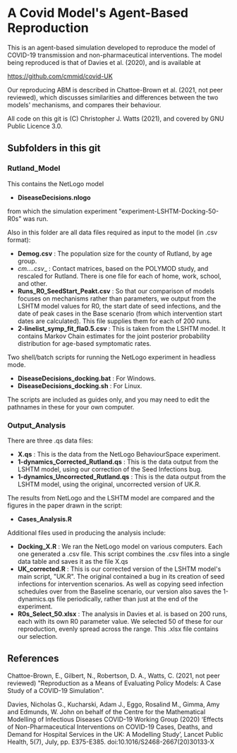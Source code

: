 # A Covid Model's Agent-Based Reproduction

This is an agent-based simulation developed to reproduce the model of COVID-19 transmission and non-pharmaceutical interventions. The model being reproduced is that of Davies et al. (2020), and is available at

https://github.com/cmmid/covid-UK 

Our reproducing ABM is described in Chattoe-Brown et al. (2021, not peer reviewed), which discusses similarities and differences between the two models' mechanisms, and compares their behaviour.

All code on this git is (C) Christopher J. Watts (2021), and covered by GNU Public Licence 3.0.

## Subfolders in this git

### Rutland_Model

This contains the NetLogo model 

* __DiseaseDecisions.nlogo__

from which the simulation experiment "experiment-LSHTM-Docking-50-R0s" was run. 

Also in this folder are all data files required as input to the model (in .csv format):

* __Demog.csv__ : The population size for the county of Rutland, by age group.
* __cm_....csv__ : Contact matrices, based on the POLYMOD study, and rescaled for Rutland. There is one file for each of home, work, school, and other.
* __Runs_R0_SeedStart_Peakt.csv__ : So that our comparison of models focuses on mechanisms rather than parameters, we output from the LSHTM model values for R0, the start date of seed infections, and the date of peak cases in the Base scenario (from which intervention start dates are calculated). This file supplies them for each of 200 runs.
* __2-linelist_symp_fit_fIa0.5.csv__ : This is taken from the LSHTM model. It contains Markov Chain estimates for the joint posterior probability distribution for age-based symptomatic rates.

Two shell/batch scripts for running the NetLogo experiment in headless mode.

* __DiseaseDecisions_docking.bat__ : For Windows.
* __DiseaseDecisions_docking.sh__ : For Linux.

The scripts are included as guides only, and you may need to edit the pathnames in these for your own computer.

### Output_Analysis

There are three .qs data files:

* __X.qs__ : This is the data from the NetLogo BehaviourSpace experiment.
* __1-dynamics_Corrected_Rutland.qs__ : This is the data output from the LSHTM model, using our correction of the Seed Infections bug.
* __1-dynamics_Uncorrected_Rutland.qs__ : This is the data output from the LSHTM model, using the original, uncorrected version of UK.R.

The results from NetLogo and the LSHTM model are compared and the figures in the paper drawn in the script:

* __Cases_Analysis.R__

Additional files used in producing the analysis include:

* __Docking_X.R__ : We ran the NetLogo model on various computers. Each one generated a .csv file. This script combines the .csv files into a single data table and saves it as the file X.qs
* __UK_corrected.R__ : This is our corrected version of the LSHTM model's main script, "UK.R". The original contained a bug in its creation of seed infections for intervention scenarios. As well as copying seed infection schedules over from the Baseline scenario, our version also saves the 1-dynamics.qs file periodically, rather than just at the end of the experiment.
* __R0s_Select_50.xlsx__ : The analysis in Davies et al. is based on 200 runs, each with its own R0 parameter value. We selected 50 of these for our reproduction, evenly spread across the range. This .xlsx file contains our selection.


## References

Chattoe-Brown, E., Gilbert, N., Robertson, D. A., Watts, C. (2021, not peer reviewed) "Reproduction as a Means of Evaluating Policy Models: A Case Study of a COVID-19 Simulation".

Davies, Nicholas G., Kucharski, Adam J., Eggo, Rosalind M., Gimma, Amy and Edmunds, W. John on behalf of the Centre for the Mathematical Modelling of Infectious Diseases COVID-19 Working Group (2020) ‘Effects of Non-Pharmaceutical Interventions on COVID-19 Cases, Deaths, and Demand for Hospital Services in the UK: A Modelling Study’, Lancet Public Health, 5(7), July, pp. E375-E385. doi:10.1016/S2468-2667(20)30133-X

